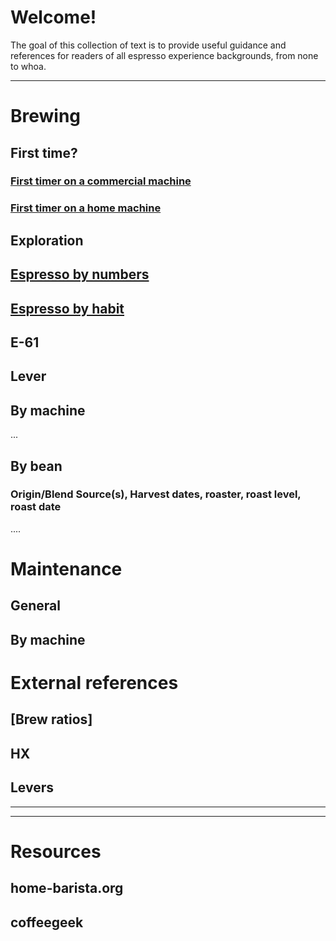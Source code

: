 # Welcome!

The goal of this collection of text is to provide useful guidance and references for readers of all espresso experience backgrounds, from none to whoa.

-----

# Brewing

## First time?

### [First timer on a commercial machine](commercial)
### [First timer on a home machine](...)

## Exploration

## [Espresso by numbers](...)
## [Espresso by habit](...)
## E-61
## Lever


## By machine

...

## By bean

### Origin/Blend Source(s), Harvest dates, roaster, roast level, roast date

....

# Maintenance

## General

## By machine


# External references

## [Brew ratios]
## HX
## Levers

-----


-----

# Resources
## home-barista.org
## coffeegeek

